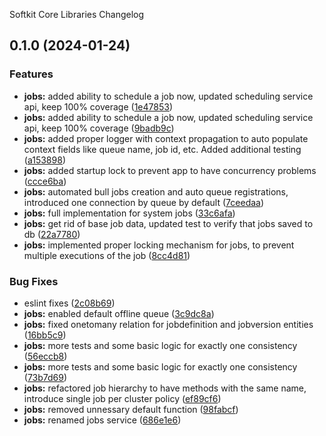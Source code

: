 Softkit Core Libraries Changelog
## 0.1.0 (2024-01-24)


### Features

* **jobs:** added ability to schedule a job now, updated scheduling service api, keep 100% coverage ([1e47853](https://github.com/softkitit/softkit-core/commit/1e478534c13882ddc92cd7ee9239e6f2cb1dfd00))
* **jobs:** added ability to schedule a job now, updated scheduling service api, keep 100% coverage ([9badb9c](https://github.com/softkitit/softkit-core/commit/9badb9cba89cfb0906a0ebea6c7909591920235d))
* **jobs:** added proper logger with context propagation to auto populate context fields like queue name, job id, etc. Added additional testing ([a153898](https://github.com/softkitit/softkit-core/commit/a1538988d5ef7cfa5fe17f86466acdd5a2000e84))
* **jobs:** added startup lock to prevent app to have concurrency problems ([ccce6ba](https://github.com/softkitit/softkit-core/commit/ccce6bac31e3e041a2ba4057f4f1ea76b55e4427))
* **jobs:** automated bull jobs creation and auto queue registrations, introduced one connection by queue by default ([7ceedaa](https://github.com/softkitit/softkit-core/commit/7ceedaad2a1f875e282880899b93453108ba3d68))
* **jobs:** full implementation for system jobs ([33c6afa](https://github.com/softkitit/softkit-core/commit/33c6afa3c2583bc97f5355b770861b3218d25b85))
* **jobs:** get rid of base job data, updated test to verify that jobs saved to db ([22a7780](https://github.com/softkitit/softkit-core/commit/22a77805b0094e762e7149434fa254ecb459715a))
* **jobs:** implemented proper locking mechanism for jobs, to prevent multiple executions of the job ([8cc4d81](https://github.com/softkitit/softkit-core/commit/8cc4d8114cdf9d44ab4f6f49b79e76d7a9e283fb))


### Bug Fixes

* eslint fixes ([2c08b69](https://github.com/softkitit/softkit-core/commit/2c08b69e37c1bf3fd3000c4703603657eeba7f06))
* **jobs:** enabled default offline queue ([3c9dc8a](https://github.com/softkitit/softkit-core/commit/3c9dc8a7fe0c9b56356463f28c8ce91436550ff2))
* **jobs:** fixed onetomany relation for jobdefinition and jobversion entities ([16bb5c9](https://github.com/softkitit/softkit-core/commit/16bb5c962594d59f517d028d465826e1afe467c2))
* **jobs:** more tests and some basic logic for exactly one consistency ([56eccb8](https://github.com/softkitit/softkit-core/commit/56eccb868d5d72ec2c41be1e328f58dbd0a283ce))
* **jobs:** more tests and some basic logic for exactly one consistency ([73b7d69](https://github.com/softkitit/softkit-core/commit/73b7d692e398f14954105835e32c8043c1d2b9d1))
* **jobs:** refactored job hierarchy to have methods with the same name, introduce single job per cluster policy ([ef89cf6](https://github.com/softkitit/softkit-core/commit/ef89cf6d72b98f5a94a02257d826203e1e1ed4ba))
* **jobs:** removed unnessary default function ([98fabcf](https://github.com/softkitit/softkit-core/commit/98fabcfdf3b115c58952f6e85126f973af735d6e))
* **jobs:** renamed jobs service ([686e1e6](https://github.com/softkitit/softkit-core/commit/686e1e6cbfbaf16ab2a0fce183ab1a90c054eb37))
